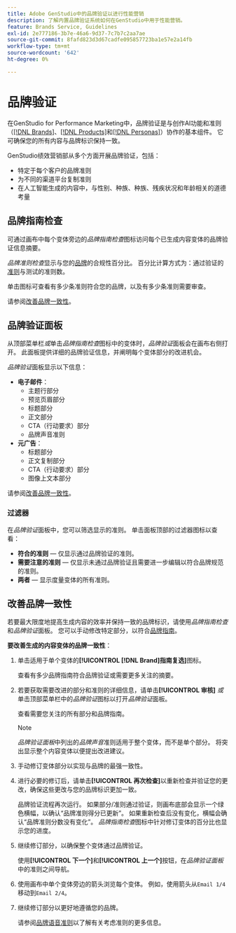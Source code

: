 ```yaml
---
title: Adobe GenStudio中的品牌验证以进行性能营销
description: 了解内置品牌验证系统如何在GenStudio中用于性能营销。
feature: Brands Service, Guidelines
exl-id: 2e777186-3b7e-46a6-9d37-7c7b7c2aa7ae
source-git-commit: 8fafd823d3d67cadfe095857723ba1e57e2a14fb
workflow-type: tm+mt
source-wordcount: '642'
ht-degree: 0%

---
```


# 品牌验证

在GenStudio for Performance Marketing中，品牌验证是与创作AI功能和准则（[[!DNL Brands]](/help/user-guide/guidelines/brands.md)、[[!DNL Products]](/help/user-guide/guidelines/products.md)和[[!DNL Personas]](/help/user-guide/guidelines/personas.md)）协作的基本组件。 它可确保您的所有内容与品牌标识保持一致。

GenStudio绩效营销部从多个方面开展品牌验证，包括：

* 特定于每个客户的品牌准则
* 为不同的渠道平台复制准则
* 在人工智能生成的内容中，与性别、种族、种族、残疾状况和年龄相关的道德考量

## 品牌指南检查

可通过画布中每个变体旁边的&#x200B;_品牌指南检查_&#x200B;图标访问每个已生成内容变体的品牌验证信息摘要。

_品牌准则检查_&#x200B;显示与您的[品牌](brands.md)的合规性百分比。 百分比计算方式为：通过验证的[准则](overview.md)与测试的准则数。

单击图标可查看有多少条准则符合您的品牌，以及有多少条准则需要审查。

请参阅[改善品牌一致性](#improve-brand-alignment)。

## 品牌验证面板

从顶部菜单栏&#x200B;_或_&#x200B;单击&#x200B;_品牌指南检查_&#x200B;图标中的变体时，_品牌验证_&#x200B;面板会在画布右侧打开。 此面板提供详细的品牌验证信息，并阐明每个变体部分的改进机会。

_品牌验证_&#x200B;面板显示以下信息：

* **电子邮件**：
   * 主题行部分
   * 预览页眉部分
   * 标题部分
   * 正文部分
   * CTA（行动要求）部分
   * 品牌声音准则
* **元广告**：
   * 标题部分
   * 正文复制部分
   * CTA（行动要求）部分
   * 图像上文本部分

请参阅[改善品牌一致性](#improve-brand-alignment)。

### 过滤器

在&#x200B;_品牌验证_&#x200B;面板中，您可以筛选显示的准则。 单击面板顶部的过滤器图标以查看：

* **符合的准则** — 仅显示通过品牌验证的准则。
* **需要注意的准则** — 仅显示未通过品牌验证且需要进一步编辑以符合品牌规范的准则。
* **两者** — 显示度量变体的所有准则。

## 改善品牌一致性

若要最大限度地提高生成内容的效率并保持一致的品牌标识，请使用&#x200B;_品牌指南检查_&#x200B;和&#x200B;_品牌验证_&#x200B;面板。 您可以手动修改特定部分，以符合[品牌指南](brands.md)。

**要改善生成的内容变体的品牌一致性**：

1. 单击适用于单个变体的&#x200B;**[!UICONTROL [!DNL Brand]指南复选]**&#x200B;图标。

   查看有多少品牌指南符合品牌验证或需要更多关注的摘要。

1. 若要获取需要改进的部分和准则的详细信息，请单击&#x200B;**[!UICONTROL 审核]** _或_&#x200B;单击顶部菜单栏中的&#x200B;_品牌验证_&#x200B;图标以打开&#x200B;_品牌验证_&#x200B;面板。

   查看需要您关注的所有部分和品牌指南。<!-- The section highlighted in the panel corresponds to the section highlighted in the generated variant in the Canvas. -->

   >[!NOTE]
   >
   > _品牌验证面板_&#x200B;中列出的&#x200B;_品牌声音_&#x200B;准则适用于整个变体，而不是单个部分。 将突出显示整个内容变体以便提出改进建议。

1. 手动修订变体部分以实现与品牌的最强一致性。

1. 进行必要的修订后，请单击&#x200B;**[!UICONTROL 再次检查]**&#x200B;以重新检查并验证您的更改，确保这些更改与您的品牌标识更加一致。

   品牌验证流程再次运行。 如果部分/准则通过验证，则画布底部会显示一个绿色横幅，以确认“品牌准则得分已更新”。 如果重新检查后没有变化，横幅会确认“品牌准则分数没有变化”。 _品牌指南检查_&#x200B;图标中针对修订变体的百分比也显示您的进度。

1. 继续修订部分，以确保整个变体通过品牌验证。

   使用&#x200B;**[!UICONTROL 下一个]**&#x200B;和&#x200B;**[!UICONTROL 上一个]**&#x200B;按钮，在&#x200B;_品牌验证面板_&#x200B;中的准则之间导航。

1. 使用画布中单个变体旁边的箭头浏览每个变体。 例如，使用箭头从`Email 1/4`移动到`Email 2/4`。
1. 继续修订部分以更好地遵循您的品牌。

   请参阅[品牌语音准则](/help/user-guide/guidelines/brands.md#brand-voice-guidelines)以了解有关考虑准则的更多信息。
